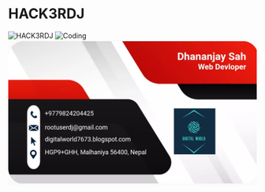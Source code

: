 
# HACK3RDJ
<img alt="HACK3RDJ" src="https://giffiles.alphacoders.com/156/15667.gif">

<img alt="Coding"  src="https://c.tenor.com/qJ5evVs-_uUAAAAC/coding.gif">

<img src="https://github.com/rootuserdj/rootuserdj/blob/master/Screenshot_2022-08-11-01-44-59-05_4a5c017d345573e8ef682f0cf07146f7.jpg" >
